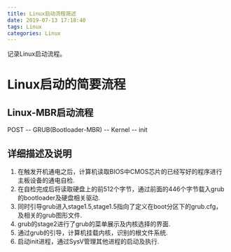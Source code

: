 ```yaml
---
title: Linux启动流程简述
date: 2019-07-13 17:18:40
tags: Linux
categories: Linux
---
```


记录Linux启动流程。

# Linux启动的简要流程
## Linux-MBR启动流程
POST -- GRUB(Bootloader-MBR) -- Kernel -- init
## 详细描述及说明
1. 在触发开机通电之后，计算机读取BIOS中CMOS芯片的已经写好的程序进行主板设备的通电自检.
1. 在自检完成后将读取硬盘上的前512个字节，通过前面的446个字节载入grub的bootloader及硬盘相关驱动.
1. 同时引导grub进入stage1.5,stage1.5指向了定义在boot分区下的grub.cfg，及相关的grub图形文件.
1. grub的stage2进行了grub的菜单展示及内核选择的界面.
1. 通过grub的引导，计算机挂载内核，识别的根文件系统.
1. 启动init进程，通过SysV管理其他进程的启动及执行.

